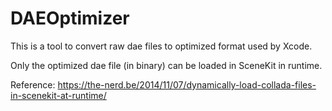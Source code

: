 # DAEOptimizer
This is a tool to convert raw dae files to optimized format used by Xcode.

Only the optimized dae file (in binary) can be loaded in SceneKit in runtime.

Reference:
https://the-nerd.be/2014/11/07/dynamically-load-collada-files-in-scenekit-at-runtime/
